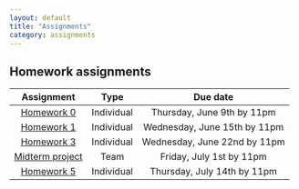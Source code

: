 ```yaml
---
layout: default
title: "Assignments"
category: assignments
---
```


## Homework assignments

Assignment | Type | Due date
:--------: | :--: | :------:
[Homework 0](assign/hw0.html) | Individual | Thursday, June 9th by 11pm
[Homework 1](assign/hw1.html) | Individual | Wednesday, June 15th by 11pm
[Homework 3](assign/hw3.html) | Individual | Wednesday, June 22nd by 11pm
[Midterm project](assign/midterm.html) | Team | Friday, July 1st by 11pm
[Homework 5](assign/hw5.html) | Individual | Thursday, July 14th by 11pm
